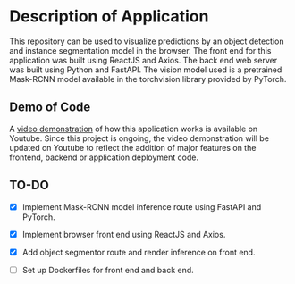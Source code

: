 <h1> Description of Application </h1>

This repository can be used to visualize predictions by an object detection and instance segmentation model in the browser. The front end for this application was built using ReactJS and Axios. The back end web server was built using Python and FastAPI. The vision model used is a pretrained Mask-RCNN model available in the torchvision library provided by PyTorch.

<h2> Demo of Code </h2>

A [video demonstration](https://www.youtube.com/watch?v=xgXu-N72VCk&ab_channel=TechWithArmand) of how this application works is available on Youtube. Since this project is ongoing, the video demonstration will be updated on Youtube to reflect the addition of major features on the frontend, backend or application deployment code.


<h2> TO-DO </h2>

- [x] Implement Mask-RCNN model inference route using FastAPI and PyTorch.
- [x] Implement browser front end using ReactJS and Axios.
- [x] Add object segmentor route and render inference on front end.
- [ ] Set up Dockerfiles for front end and back end.



